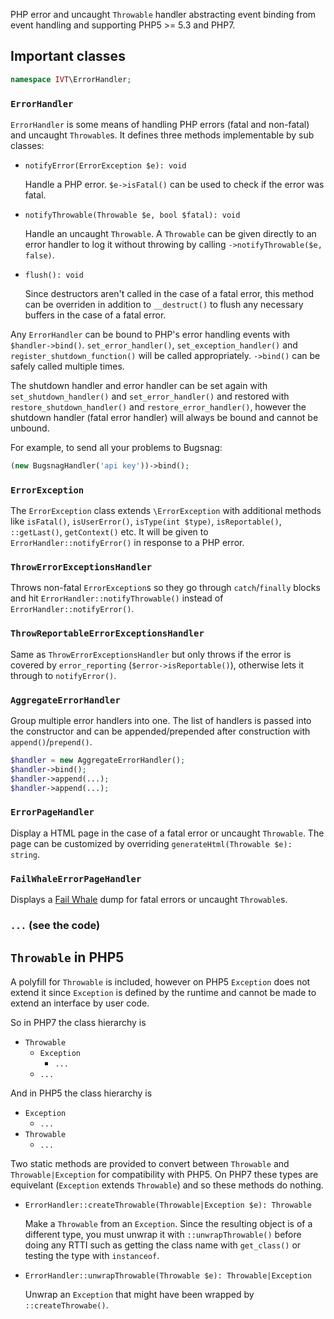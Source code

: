 PHP error and uncaught `Throwable` handler abstracting event binding from event handling and supporting PHP5 >= 5.3 and PHP7.

## Important classes

```php
namespace IVT\ErrorHandler;
```

### `ErrorHandler`

`ErrorHandler` is some means of handling PHP errors (fatal and non-fatal) and uncaught `Throwable`s. It defines three methods implementable by sub classes:

- `notifyError(ErrorException $e): void`

  Handle a PHP error. `$e->isFatal()` can be used to check if the error was fatal.

- `notifyThrowable(Throwable $e, bool $fatal): void`

  Handle an uncaught `Throwable`. A `Throwable` can be given directly to an error handler to log it without throwing by calling `->notifyThrowable($e, false)`.

- `flush(): void`

  Since destructors aren't called in the case of a fatal error, this method can be overriden in addition to `__destruct()` to flush any necessary buffers in the case of a fatal error.

Any `ErrorHandler` can be bound to PHP's error handling events with `$handler->bind()`. `set_error_handler()`, `set_exception_handler()` and `register_shutdown_function()` will be called appropriately. `->bind()` can be safely called multiple times.

The shutdown handler and error handler can be set again with `set_shutdown_handler()` and `set_error_handler()` and restored with `restore_shutdown_handler()` and `restore_error_handler()`, however the shutdown handler (fatal error handler) will always be bound and cannot be unbound. 

For example, to send all your problems to Bugsnag:

```php
(new BugsnagHandler('api key'))->bind();
```

### `ErrorException`

The `ErrorException` class extends `\ErrorException` with additional methods like `isFatal()`, `isUserError()`, `isType(int $type)`, `isReportable()`, `::getLast()`, `getContext()` etc. It will be given to `ErrorHandler::notifyError()` in response to a PHP error.

### `ThrowErrorExceptionsHandler`

Throws non-fatal `ErrorException`s so they go through `catch`/`finally` blocks and hit `ErrorHandler::notifyThrowable()` instead of `ErrorHandler::notifyError()`.

### `ThrowReportableErrorExceptionsHandler`

Same as `ThrowErrorExceptionsHandler` but only throws if the error is covered by `error_reporting` (`$error->isReportable()`), otherwise lets it through to `notifyError()`.

### `AggregateErrorHandler`

Group multiple error handlers into one. The list of handlers is passed into the constructor and can be appended/prepended after construction with `append()`/`prepend()`.

```php
$handler = new AggregateErrorHandler();
$handler->bind();
$handler->append(...);
$handler->append(...);
```

### `ErrorPageHandler`

Display a HTML page in the case of a fatal error or uncaught `Throwable`. The page can be customized by overriding `generateHtml(Throwable $e): string`.

### `FailWhaleErrorPageHandler`

Displays a [Fail Whale](https://github.com/jesseschalken/fail-whale) dump for fatal errors or uncaught `Throwable`s.

### `...` (see the code)

## `Throwable` in PHP5

A polyfill for `Throwable` is included, however on PHP5 `Exception` does not extend it since `Exception` is defined by the runtime and cannot be made to extend an interface by user code.

So in PHP7 the class hierarchy is

- `Throwable`
  - `Exception`
  	- `...`
  - `...`

And in PHP5 the class hierarchy is

- `Exception`
  - `...`
- `Throwable`
  - `...`

Two static methods are provided to convert between `Throwable` and `Throwable|Exception` for compatibility with PHP5. On PHP7 these types are equivelant (`Exception` extends `Throwable`) and so these methods do nothing.

- `ErrorHandler::createThrowable(Throwable|Exception $e): Throwable`

  Make a `Throwable` from an `Exception`. Since the resulting object is of a different type, you must unwrap it with `::unwrapThrowable()` before doing any RTTI such as getting the class name with `get_class()` or testing the type with `instanceof`.

- `ErrorHandler::unwrapThrowable(Throwable $e): Throwable|Exception`

  Unwrap an `Exception` that might have been wrapped by `::createThrowabe()`.
